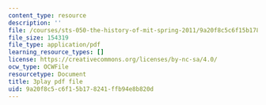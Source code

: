 ```yaml
---
content_type: resource
description: ''
file: /courses/sts-050-the-history-of-mit-spring-2011/9a20f8c5c6f15b178241ffb94e8b820d_drFOEAuLspU.pdf
file_size: 154319
file_type: application/pdf
learning_resource_types: []
license: https://creativecommons.org/licenses/by-nc-sa/4.0/
ocw_type: OCWFile
resourcetype: Document
title: 3play pdf file
uid: 9a20f8c5-c6f1-5b17-8241-ffb94e8b820d
---
```

